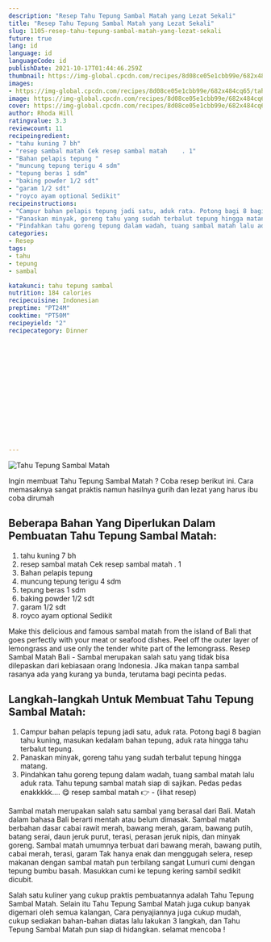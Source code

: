 ```yaml
---
description: "Resep Tahu Tepung Sambal Matah yang Lezat Sekali"
title: "Resep Tahu Tepung Sambal Matah yang Lezat Sekali"
slug: 1105-resep-tahu-tepung-sambal-matah-yang-lezat-sekali
future: true
lang: id
language: id
languageCode: id
publishDate: 2021-10-17T01:44:46.259Z 
thumbnail: https://img-global.cpcdn.com/recipes/8d08ce05e1cbb99e/682x484cq65/tahu-tepung-sambal-matah-foto-resep-utama.png
images:
- https://img-global.cpcdn.com/recipes/8d08ce05e1cbb99e/682x484cq65/tahu-tepung-sambal-matah-foto-resep-utama.png
image: https://img-global.cpcdn.com/recipes/8d08ce05e1cbb99e/682x484cq65/tahu-tepung-sambal-matah-foto-resep-utama.png
cover: https://img-global.cpcdn.com/recipes/8d08ce05e1cbb99e/682x484cq65/tahu-tepung-sambal-matah-foto-resep-utama.png
author: Rhoda Hill
ratingvalue: 3.3
reviewcount: 11
recipeingredient:
- "tahu kuning 7 bh"
- "resep sambal matah Cek resep sambal matah    . 1"
- "Bahan pelapis tepung "
- "muncung tepung terigu 4 sdm"
- "tepung beras 1 sdm"
- "baking powder 1/2 sdt"
- "garam 1/2 sdt"
- "royco ayam optional Sedikit"
recipeinstructions:
- "Campur bahan pelapis tepung jadi satu, aduk rata. Potong bagi 8 bagian tahu kuning, masukan kedalam bahan tepung, aduk rata hingga tahu terbalut tepung."
- "Panaskan minyak, goreng tahu yang sudah terbalut tepung hingga matang."
- "Pindahkan tahu goreng tepung dalam wadah, tuang sambal matah lalu aduk rata. Tahu tepung sambal matah siap di sajikan. Pedas pedas enakkkkk.... 😋 resep sambal matah 👉           (lihat resep)"
categories:
- Resep
tags:
- tahu
- tepung
- sambal

katakunci: tahu tepung sambal 
nutrition: 184 calories
recipecuisine: Indonesian
preptime: "PT24M"
cooktime: "PT50M"
recipeyield: "2"
recipecategory: Dinner


     
    
    
    
    
    
    
    
    
    
    
      
    
---
```



![Tahu Tepung Sambal Matah](https://img-global.cpcdn.com/recipes/8d08ce05e1cbb99e/682x484cq65/tahu-tepung-sambal-matah-foto-resep-utama.png)

Ingin membuat Tahu Tepung Sambal Matah ? Coba resep berikut ini. Cara memasaknya sangat praktis namun hasilnya gurih dan lezat yang harus ibu coba dirumah

<!--inarticleads1-->

## Beberapa Bahan Yang Diperlukan Dalam Pembuatan Tahu Tepung Sambal Matah:

1. tahu kuning 7 bh
1. resep sambal matah Cek resep sambal matah    . 1
1. Bahan pelapis tepung 
1. muncung tepung terigu 4 sdm
1. tepung beras 1 sdm
1. baking powder 1/2 sdt
1. garam 1/2 sdt
1. royco ayam optional Sedikit

Make this delicious and famous sambal matah from the island of Bali that goes perfectly with your meat or seafood dishes. Peel off the outer layer of lemongrass and use only the tender white part of the lemongrass. Resep Sambal Matah Bali - Sambal merupakan salah satu yang tidak bisa dilepaskan dari kebiasaan orang Indonesia. Jika makan tanpa sambal rasanya ada yang kurang ya bunda, terutama bagi pecinta pedas. 

<!--inarticleads2-->

## Langkah-langkah Untuk Membuat Tahu Tepung Sambal Matah:

1. Campur bahan pelapis tepung jadi satu, aduk rata. Potong bagi 8 bagian tahu kuning, masukan kedalam bahan tepung, aduk rata hingga tahu terbalut tepung.
1. Panaskan minyak, goreng tahu yang sudah terbalut tepung hingga matang.
1. Pindahkan tahu goreng tepung dalam wadah, tuang sambal matah lalu aduk rata. Tahu tepung sambal matah siap di sajikan. Pedas pedas enakkkkk.... 😋 resep sambal matah 👉 -           (lihat resep)


Sambal matah merupakan salah satu sambal yang berasal dari Bali. Matah dalam bahasa Bali berarti mentah atau belum dimasak. Sambal matah berbahan dasar cabai rawit merah, bawang merah, garam, bawang putih, batang serai, daun jeruk purut, terasi, perasan jeruk nipis, dan minyak goreng. Sambal matah umumnya terbuat dari bawang merah, bawang putih, cabai merah, terasi, garam Tak hanya enak dan menggugah selera, resep makanan dengan sambal matah pun terbilang sangat Lumuri cumi dengan tepung bumbu basah. Masukkan cumi ke tepung kering sambil sedikit dicubit. 

Salah satu kuliner yang cukup praktis pembuatannya adalah  Tahu Tepung Sambal Matah. Selain itu  Tahu Tepung Sambal Matah  juga cukup banyak digemari oleh semua kalangan, Cara penyajiannya juga cukup mudah, cukup sediakan bahan-bahan diatas lalu lakukan 3 langkah, dan  Tahu Tepung Sambal Matah  pun siap di hidangkan. selamat mencoba !
